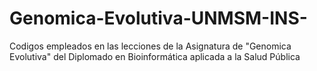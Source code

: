 # Genomica-Evolutiva-UNMSM-INS-
Codigos empleados en las lecciones de la Asignatura de "Genomica Evolutiva" del Diplomado en Bioinformática aplicada a la Salud Pública
